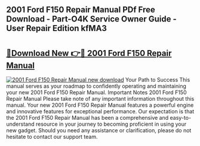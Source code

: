 ## 2001 Ford F150 Repair Manual PDf Free Download - Part-O4K Service Owner Guide - User Repair Edition kfMA3

# <h2><a href="http://bc24931.oget.top/?id=2001+Ford+F150+Repair+Manual">🔗Download New 👉🔴 2001 Ford F150 Repair Manual</a></h2>

[![2001 Ford F150 Repair Manual new download](https://i.imgur.com/5g1atiW.png)](http://bc24931.oget.top/?id=2001+Ford+F150+Repair+Manual)
Your Path to Success This manual serves as your roadmap to confidently operating and maintaining your new 2001 Ford F150 Repair Manual. Important Notes 2001 Ford F150 Repair Manual Please take note of any important information throughout this manual. Your new 2001 Ford F150 Repair Manual features a powerful engine and innovative features for exceptional performance. Our expectation is that the 2001 Ford F150 Repair Manual has been a comprehensive and easy-to-understand resource in your journey to becoming proficient in using your new gadget. Should you need any assistance or clarification, please do not hesitate to contact our support team.
